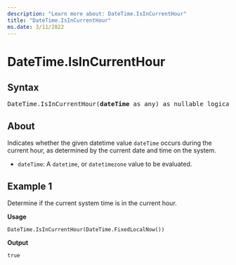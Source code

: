 ```yaml
---
description: "Learn more about: DateTime.IsInCurrentHour"
title: "DateTime.IsInCurrentHour"
ms.date: 3/11/2022
---
```

# DateTime.IsInCurrentHour

## Syntax

<pre>
DateTime.IsInCurrentHour(<b>dateTime</b> as any) as nullable logical
</pre>
  
## About

Indicates whether the given datetime value `dateTime` occurs during the current hour, as determined by the current date and time on the system.

* `dateTime`: A `datetime`, or `datetimezone` value to be evaluated.

## Example 1

Determine if the current system time is in the current hour.

**Usage**

```powerquery-m
DateTime.IsInCurrentHour(DateTime.FixedLocalNow())
```

**Output**

`true`

